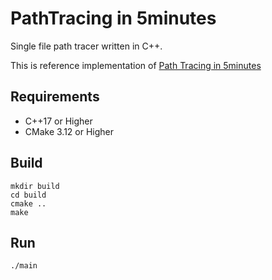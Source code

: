 # PathTracing in 5minutes

Single file path tracer written in C++.

This is reference implementation of [Path Tracing in 5minutes]()

## Requirements

* C++17 or Higher
* CMake 3.12 or Higher

## Build

```
mkdir build
cd build
cmake ..
make
```

## Run

```
./main
```
